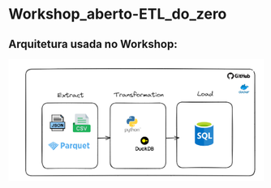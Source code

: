 # Workshop_aberto-ETL_do_zero

## Arquitetura usada no Workshop:
[![Arquitetura](./pics/arquitetura_workshop.png)](https://app.excalidraw.com/l/8pvW6zbNUnD/5oOZyiYIuS1)

